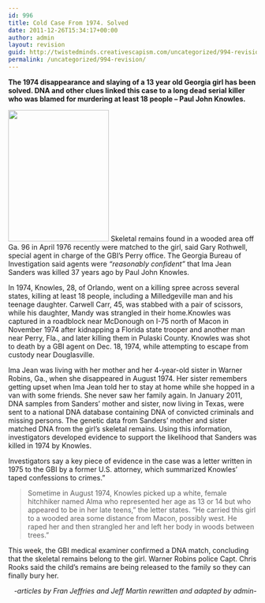 ```yaml
---
id: 996
title: Cold Case From 1974. Solved
date: 2011-12-26T15:34:17+00:00
author: admin
layout: revision
guid: http://twistedminds.creativescapism.com/uncategorized/994-revision/
permalink: /uncategorized/994-revision/
---
```

<p class="dropcap-first">
  <strong>The 1974 disappearance and slaying of a 13 year old Georgia girl has been solved. DNA and other clues linked this case to a long dead serial killer who was blamed for murdering at least 18 people &#8211; Paul John Knowles.</strong>
</p>

[<img src="http://twistedminds.creativescapism.com/wordpress/wp-content/uploads/2011/12/Ima-Jean-Sanders.jpg" alt="" title="Ima Jean Sanders" width="204" height="266" class="alignleft size-full wp-image-995" />](http://twistedminds.creativescapism.com/wordpress/wp-content/uploads/2011/12/Ima-Jean-Sanders.jpg) Skeletal remains found in a wooded area off Ga. 96 in April 1976 recently were matched to the girl, said Gary Rothwell, special agent in charge of the GBI’s Perry office. The Georgia Bureau of Investigation said agents were _&#8220;reasonably confident&#8221;_ that Ima Jean Sanders was killed 37 years ago by Paul John Knowles.

In 1974, Knowles, 28, of Orlando, went on a killing spree across several states, killing at least 18 people, including a Milledgeville man and his teenage daughter. Carwell Carr, 45, was stabbed with a pair of scissors, while his daughter, Mandy was strangled in their home.Knowles was captured in a roadblock near McDonough on I-75 north of Macon in November 1974 after kidnapping a Florida state trooper and another man near Perry, Fla., and later killing them in Pulaski County. Knowles was shot to death by a GBI agent on Dec. 18, 1974, while attempting to escape from custody near Douglasville.

Ima Jean was living with her mother and her 4-year-old sister in Warner Robins, Ga., when she disappeared in August 1974. Her sister remembers getting upset when Ima Jean told her to stay at home while she hopped in a van with some friends. She never saw her family again. In January 2011, DNA samples from Sanders’ mother and sister, now living in Texas, were sent to a national DNA database containing DNA of convicted criminals and missing persons. The genetic data from Sanders’ mother and sister matched DNA from the girl&#8217;s skeletal remains. Using this information, investigators developed evidence to support the likelihood that Sanders was killed in 1974 by Knowles.

Investigators say a key piece of evidence in the case was a letter written in 1975 to the GBI by a former U.S. attorney, which summarized Knowles&#8217; taped confessions to crimes.&#8221;

> Sometime in August 1974, Knowles picked up a white, female hitchhiker named Alma who represented her age as 13 or 14 but who appeared to be in her late teens,&#8221; the letter states. &#8220;He carried this girl to a wooded area some distance from Macon, possibly west. He raped her and then strangled her and left her body in woods between trees.&#8221;

This week, the GBI medical examiner confirmed a DNA match, concluding that the skeletal remains belong to the girl. Warner Robins police Capt. Chris Rooks said the child&#8217;s remains are being released to the family so they can finally bury her.

<p style="text-align: right;">
  <em>-articles by Fran Jeffries and Jeff Martin rewritten and adapted by admin-</em>
</p>